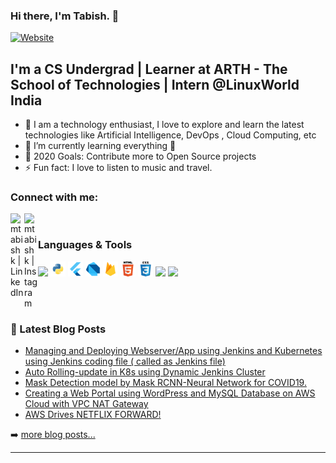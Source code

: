 ### Hi there, I'm Tabish. 👋

[![Website](https://img.shields.io/website?label=mtabishk.com&style=for-the-badge&url=https%3A%2F%2Fmtabishk.com)](https://www.linkedin.com/in/mtabishk/)

## I'm a CS Undergrad | Learner at ARTH - The School of Technologies | Intern @LinuxWorld India

- 🔭 I am a technology enthusiast, I love to explore and learn the latest technologies like Artificial Intelligence, DevOps , Cloud Computing, etc
- 🌱 I’m currently learning everything 🤣
- 🥅 2020 Goals: Contribute more to Open Source projects
- ⚡ Fun fact: I love to listen to music and travel.

### Connect with me:

[<img align="left" alt="mtabishk | LinkedIn" width="22px" src="https://cdn.jsdelivr.net/npm/simple-icons@v3/icons/linkedin.svg" />][linkedin]
[<img align="left" alt="mtabishk | Instagram" width="22px" src="https://cdn.jsdelivr.net/npm/simple-icons@v3/icons/instagram.svg" />][instagram]

<br />

### Languages & Tools

<code><img width=24px src="https://repository-images.githubusercontent.com/249747965/36432d80-6e51-11ea-8125-3b459ef6adc4"></code>
<code><img width=24px src="https://raw.githubusercontent.com/github/explore/80688e429a7d4ef2fca1e82350fe8e3517d3494d/topics/python/python.png"></code>
<code><img width=24px src="https://raw.githubusercontent.com/github/explore/80688e429a7d4ef2fca1e82350fe8e3517d3494d/topics/flutter/flutter.png"></code>
<code><img width=24px src="https://raw.githubusercontent.com/github/explore/80688e429a7d4ef2fca1e82350fe8e3517d3494d/topics/dart/dart.png"></code>
<code><img width=24px src="https://raw.githubusercontent.com/github/explore/80688e429a7d4ef2fca1e82350fe8e3517d3494d/topics/firebase/firebase.png"></code>
<code><img width=24px src="https://raw.githubusercontent.com/github/explore/80688e429a7d4ef2fca1e82350fe8e3517d3494d/topics/html/html.png"></code>
<code><img width=24px src="https://raw.githubusercontent.com/github/explore/80688e429a7d4ef2fca1e82350fe8e3517d3494d/topics/css/css.png"></code>
<code><img width=24px src="https://encrypted-tbn0.gstatic.com/images?q=tbn%3AANd9GcQglvU70-Wa9DPLuQM9o39wlR2Q6epRxqNN_Q&usqp=CAU"></code>
<code><img width=24px src="https://www.citypng.com/public/uploads/preview/-11596297710hgpzrfojz4.png"></code>

<br />
<br />


### 📕 Latest Blog Posts

<!-- BLOG-POST-LIST:START -->
- [Managing and Deploying Webserver/App using Jenkins and Kubernetes using Jenkins coding file ( called as Jenkins file)](https://www.linkedin.com/pulse/devops-assembly-lines-task-06-managing-deploying-using-khanday/?trackingId=aQpCq%2BQsQSmunVUl6TmUAw%3D%3D)
- [Auto Rolling-update in K8s using Dynamic Jenkins Cluster](https://www.linkedin.com/pulse/devops-assembly-lines-task-04-auto-rolling-update-k8s-khanday/)
- [Mask Detection model by Mask RCNN-Neural Network for COVID19.](https://www.linkedin.com/pulse/mask-detection-model-rcnn-neural-network-covid19-khanday/)
- [Creating a Web Portal using WordPress and MySQL Database on AWS Cloud with VPC NAT Gateway](linkedin.com/pulse/creating-web-portal-using-wordpress-mysql-database-aws-khanday-1f/)
- [AWS Drives NETFLIX FORWARD!](https://www.linkedin.com/pulse/aws-drives-netflix-forward-muhammad-tabish-khanday/)
<!-- BLOG-POST-LIST:END -->

➡️ [more blog posts...](https://www.linkedin.com/in/mtabishk/detail/recent-activity/posts/)

---
  


</details>

<!-- <details>
  <summary>:zap: GitHub Stats</summary>

  <img align="left" alt="mtabishk's GitHub Stats" src="https://github-readme-stats.mtabishk.vercel.app/api?username=mtabishk&show_icons=true&hide_border=true" />

</details> -->


[instagram]: https://instagram.com/_mtabishk_
[linkedin]: https://linkedin.com/in/mtabishk


